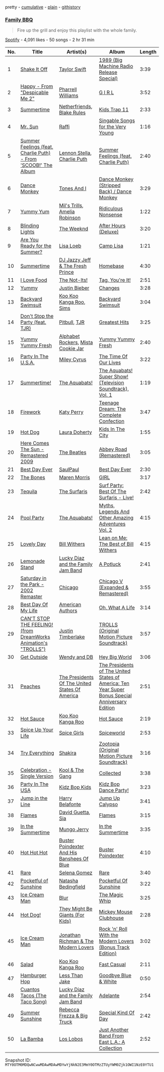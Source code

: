 pretty - [cumulative](/playlists/cumulative/37i9dQZF1DX8U8pFd8VSmd.md) - [plain](/playlists/plain/37i9dQZF1DX8U8pFd8VSmd) - [githistory](https://github.githistory.xyz/mackorone/spotify-playlist-archive/blob/main/playlists/plain/37i9dQZF1DX8U8pFd8VSmd)

### [Family BBQ](https://open.spotify.com/playlist/37i9dQZF1DX8U8pFd8VSmd)

> Fire up the grill and enjoy this playlist with the whole family.

[Spotify](https://open.spotify.com/user/spotify) - 4,091 likes - 50 songs - 2 hr 31 min

| No. | Title | Artist(s) | Album | Length |
|---|---|---|---|---|
| 1 | [Shake It Off](https://open.spotify.com/track/1CiVz2WkmZRwhU3A6J2Gjz) | [Taylor Swift](https://open.spotify.com/artist/06HL4z0CvFAxyc27GXpf02) | [1989 \(Big Machine Radio Release Special\)](https://open.spotify.com/album/6EsTJnpahwW6xX20zvqQgZ) | 3:39 |
| 2 | [Happy \- From "Despicable Me 2"](https://open.spotify.com/track/60nZcImufyMA1MKQY3dcCH) | [Pharrell Williams](https://open.spotify.com/artist/2RdwBSPQiwcmiDo9kixcl8) | [G I R L](https://open.spotify.com/album/0lrmy4pJINsFzycJvttX2W) | 3:52 |
| 3 | [Summertime](https://open.spotify.com/track/6Nmc8lZk4YdfeZcqzFXsWR) | [Netherfriends](https://open.spotify.com/artist/5nYfBUxnHtI6LAp32fl9qY), [Blake Rules](https://open.spotify.com/artist/5cdbXEnJgop6zjIxn4ljZ8) | [Kids Trap 11](https://open.spotify.com/album/2OWJzZ4siTAzILYrL966lT) | 2:33 |
| 4 | [Mr\. Sun](https://open.spotify.com/track/68oEtRynOZG9E3yeTBWu3k) | [Raffi](https://open.spotify.com/artist/7oWSqrgMuIEyH9qp5nu2e5) | [Singable Songs for the Very Young](https://open.spotify.com/album/3U5LJdhLG5ZxKkbHbNCyGH) | 1:16 |
| 5 | [Summer Feelings \(feat\. Charlie Puth\) \- From 'SCOOB!' The Album](https://open.spotify.com/track/49dFIRQCQxPWgoH0m38XQ5) | [Lennon Stella](https://open.spotify.com/artist/1cZQSpDsxgKIX2yW5OR9Ot), [Charlie Puth](https://open.spotify.com/artist/6VuMaDnrHyPL1p4EHjYLi7) | [Summer Feelings \(feat\. Charlie Puth\)](https://open.spotify.com/album/4D9M4nzQ9kvchgxyQyymtW) | 2:40 |
| 6 | [Dance Monkey](https://open.spotify.com/track/2XU0oxnq2qxCpomAAuJY8K) | [Tones And I](https://open.spotify.com/artist/2NjfBq1NflQcKSeiDooVjY) | [Dance Monkey \(Stripped Back\) / Dance Monkey](https://open.spotify.com/album/0UywfDKYlyiu1b38DRrzYD) | 3:29 |
| 7 | [Yummy Yum](https://open.spotify.com/track/675muZKhdRoFseKaTUVH9N) | [Mil's Trills](https://open.spotify.com/artist/2FEJYbtk6YLtBXrTRUpIAj), [Amelia Robinson](https://open.spotify.com/artist/4OqIoFW3JcA73jTeS8bMVK) | [Ridiculous Nonsense](https://open.spotify.com/album/6qpYbHbNAx9fXXiQLqMRwT) | 1:22 |
| 8 | [Blinding Lights](https://open.spotify.com/track/5Sg09MvHqNWPWsYeuY2toY) | [The Weeknd](https://open.spotify.com/artist/1Xyo4u8uXC1ZmMpatF05PJ) | [After Hours \(Deluxe\)](https://open.spotify.com/album/6YlDIxqEjvY63ffH6AwCjd) | 3:20 |
| 9 | [Are You Ready for the Summer?](https://open.spotify.com/track/2A86c1BHXoAt1JJKEvihKt) | [Lisa Loeb](https://open.spotify.com/artist/1TMMyiSsNzmRiZCAkVLVb2) | [Camp Lisa](https://open.spotify.com/album/4ifCn1MLPTtbVYbbEGWOeS) | 1:21 |
| 10 | [Summertime](https://open.spotify.com/track/20XdEFyaUR9C7aDIdq2OAd) | [DJ Jazzy Jeff & The Fresh Prince](https://open.spotify.com/artist/1mG23iQeR29Ojhq89D5gbh) | [Homebase](https://open.spotify.com/album/2ELLswCKdQXUWbWxhaAklh) | 4:30 |
| 11 | [I Love Food](https://open.spotify.com/track/5oXvX5XuLiVtK3YQbE931Z) | [The Not\-Its!](https://open.spotify.com/artist/4Eo7yzZ7LoM4Cg8AySUWry) | [Tag, You're It!](https://open.spotify.com/album/5O0lrEav82bSTfEbcl37h3) | 2:51 |
| 12 | [Yummy](https://open.spotify.com/track/16wAOAZ2OkqoIDN7TpChjR) | [Justin Bieber](https://open.spotify.com/artist/1uNFoZAHBGtllmzznpCI3s) | [Changes](https://open.spotify.com/album/63iWSELt9V1kV6RSMxN7Ii) | 3:28 |
| 13 | [Backyard Swimsuit](https://open.spotify.com/track/2b7pVukPLhe7PkzapD4sMy) | [Koo Koo Kanga Roo](https://open.spotify.com/artist/7BZ3v2GTT5KHVmc9Gk1sRb), [Sims](https://open.spotify.com/artist/3REPW9qXSD6VjeAHr0OENv) | [Backyard Swimsuit](https://open.spotify.com/album/21W8fov6jwV3Y8TCFo2SNz) | 3:04 |
| 14 | [Don't Stop the Party \(feat\. TJR\)](https://open.spotify.com/track/7ahuMdaf5gdVi35BzyU9Qu) | [Pitbull](https://open.spotify.com/artist/0TnOYISbd1XYRBk9myaseg), [TJR](https://open.spotify.com/artist/2L8yW8GIoirHEdeW4bWQXq) | [Greatest Hits](https://open.spotify.com/album/1webHYaeCy8j9smqS23sgE) | 3:25 |
| 15 | [Yummy Yummy Fresh](https://open.spotify.com/track/7MgM2wyHc1G3tu7GSJak0s) | [Alphabet Rockers](https://open.spotify.com/artist/1drbmqQDCYQ7pPtGYj5Y04), [Mista Cookie Jar](https://open.spotify.com/artist/0HL2EVwbtbmTaUirGt9hWt) | [Yummy Yummy Fresh](https://open.spotify.com/album/3jKkAZf4uJmgMfAkVDoFv2) | 2:40 |
| 16 | [Party In The U.S.A.](https://open.spotify.com/track/5Q0Nhxo0l2bP3pNjpGJwV1) | [Miley Cyrus](https://open.spotify.com/artist/5YGY8feqx7naU7z4HrwZM6) | [The Time Of Our Lives](https://open.spotify.com/album/64aKkqxc3Ur2LYIKeS5osS) | 3:22 |
| 17 | [Summertime!](https://open.spotify.com/track/1gAaCOTfapa9tB4nWkUWP2) | [The Aquabats!](https://open.spotify.com/artist/0WgiEOrXlaXJGHKhkd9s4s) | [The Aquabats! Super Show! \(Television Soundtrack\), Vol\. 1](https://open.spotify.com/album/2zfV24Z3J5tYbbITneW2Ju) | 1:19 |
| 18 | [Firework](https://open.spotify.com/track/4lCv7b86sLynZbXhfScfm2) | [Katy Perry](https://open.spotify.com/artist/6jJ0s89eD6GaHleKKya26X) | [Teenage Dream: The Complete Confection](https://open.spotify.com/album/5BvgP623rtvlc0HDcpzquz) | 3:47 |
| 19 | [Hot Dog](https://open.spotify.com/track/1cHA0gK0UzmkOjdi9Ldwwi) | [Laura Doherty](https://open.spotify.com/artist/7bVSBw7ZOfKRyPBzTjEIoG) | [Kids In The City](https://open.spotify.com/album/0u6Q3uQTy7aqQ7DVKpGltt) | 1:55 |
| 20 | [Here Comes The Sun \- Remastered 2009](https://open.spotify.com/track/6dGnYIeXmHdcikdzNNDMm2) | [The Beatles](https://open.spotify.com/artist/3WrFJ7ztbogyGnTHbHJFl2) | [Abbey Road \(Remastered\)](https://open.spotify.com/album/0ETFjACtuP2ADo6LFhL6HN) | 3:05 |
| 21 | [Best Day Ever](https://open.spotify.com/track/1JGUj6Cjj3pJHle2QSixMf) | [SaulPaul](https://open.spotify.com/artist/0WLNaHsTTp6sWxaL7KykCu) | [Best Day Ever](https://open.spotify.com/album/7DdIJ7bu3xrpsUT2JKy8C5) | 2:30 |
| 22 | [The Bones](https://open.spotify.com/track/7yFhA2fUsL2oIMWlw5DaHQ) | [Maren Morris](https://open.spotify.com/artist/6WY7D3jk8zTrHtmkqqo5GI) | [GIRL](https://open.spotify.com/album/3XpxioqzCTiqOSuHTXuaGf) | 3:17 |
| 23 | [Tequila](https://open.spotify.com/track/6iBdawbfBxb7op85Ydd9C7) | [The Surfaris](https://open.spotify.com/artist/6gZVflqhSHhG3MjYrf1dOv) | [Surf Party: Best Of The Surfaris \- Live!](https://open.spotify.com/album/6Sxn3U1oloIaKAZl8pc0Y4) | 2:42 |
| 24 | [Pool Party](https://open.spotify.com/track/1ORFX0Ydw9aLcDVo4vHg2n) | [The Aquabats!](https://open.spotify.com/artist/0WgiEOrXlaXJGHKhkd9s4s) | [Myths, Legends And Other Amazing Adventures Vol\. 2](https://open.spotify.com/album/0KPmkUkjGOSYta4AJM1SwJ) | 4:15 |
| 25 | [Lovely Day](https://open.spotify.com/track/0ACACkoHUwgfgY5CxVIL4N) | [Bill Withers](https://open.spotify.com/artist/1ThoqLcyIYvZn7iWbj8fsj) | [Lean on Me: The Best of Bill Withers](https://open.spotify.com/album/0XmgSYx9bj4sqpcXVgKs2C) | 4:15 |
| 26 | [Lemonade Stand](https://open.spotify.com/track/5f6LCqqqP2JJ3LhHiR7SFq) | [Lucky Diaz and the Family Jam Band](https://open.spotify.com/artist/5rsiLbN9VsVXTfgpSGf6po) | [A Potluck](https://open.spotify.com/album/4uBGyDlwFP7tlfLma1DDJk) | 2:41 |
| 27 | [Saturday in the Park \- 2002 Remaster](https://open.spotify.com/track/4OJFkrRQqol4FsPesF8eu4) | [Chicago](https://open.spotify.com/artist/3iDD7bnsjL9J4fO298r0L0) | [Chicago V \(Expanded & Remastered\)](https://open.spotify.com/album/2oSXXINsWGuEsc4udgWxh8) | 3:55 |
| 28 | [Best Day Of My Life](https://open.spotify.com/track/5Hroj5K7vLpIG4FNCRIjbP) | [American Authors](https://open.spotify.com/artist/0MlOPi3zIDMVrfA9R04Fe3) | [Oh, What A Life](https://open.spotify.com/album/0V4laGZGshNCpurfIdUhHv) | 3:14 |
| 29 | [CAN'T STOP THE FEELING! \(from DreamWorks Animation's "TROLLS"\)](https://open.spotify.com/track/1WkMMavIMc4JZ8cfMmxHkI) | [Justin Timberlake](https://open.spotify.com/artist/31TPClRtHm23RisEBtV3X7) | [TROLLS \(Original Motion Picture Soundtrack\)](https://open.spotify.com/album/65ayND23IInUPHJKsaAqe7) | 3:57 |
| 30 | [Get Outside](https://open.spotify.com/track/0Mx4DMMD8NccivXrUg0DWU) | [Wendy and DB](https://open.spotify.com/artist/2DA994szci8jCCBDsPFbpM) | [Hey Big World](https://open.spotify.com/album/7qrmKYtBMFrc7iwhe1I5xR) | 3:06 |
| 31 | [Peaches](https://open.spotify.com/track/3VEFybccRTeWSZRkJxDuNR) | [The Presidents Of The United States Of America](https://open.spotify.com/artist/1lZvg4fNAqHoj6I9N8naBM) | [The Presidents of The United States of America: Ten Year Super Bonus Special Anniversary Edition](https://open.spotify.com/album/5xxeAo8AVneH1OKO5vR604) | 2:51 |
| 32 | [Hot Sauce](https://open.spotify.com/track/1FSj3PsTEYUGtHRgk7p3QJ) | [Koo Koo Kanga Roo](https://open.spotify.com/artist/7BZ3v2GTT5KHVmc9Gk1sRb) | [Hot Sauce](https://open.spotify.com/album/6UkP9AaaffmY2lQikAjLts) | 2:19 |
| 33 | [Spice Up Your Life](https://open.spotify.com/track/5qGwqO0lkbBXw4xNfzT7SF) | [Spice Girls](https://open.spotify.com/artist/0uq5PttqEjj3IH1bzwcrXF) | [Spiceworld](https://open.spotify.com/album/3sr6lAuO3nmB1u8ZuQgpiX) | 2:53 |
| 34 | [Try Everything](https://open.spotify.com/track/1N3dZ7TTWO6VcD4Y3hHYLZ) | [Shakira](https://open.spotify.com/artist/0EmeFodog0BfCgMzAIvKQp) | [Zootopia \(Original Motion Picture Soundtrack\)](https://open.spotify.com/album/3X6netsswLt0U97Doga56C) | 3:16 |
| 35 | [Celebration \- Single Version](https://open.spotify.com/track/6HIVJXpdvp1C1ubfnkFnz8) | [Kool & The Gang](https://open.spotify.com/artist/3VNITwohbvU5Wuy5PC6dsI) | [Collected](https://open.spotify.com/album/2vBpHUDhVTInqSLxkw9Kx2) | 3:38 |
| 36 | [Party In The USA](https://open.spotify.com/track/3OtUDYBkxryDrOoNfScc1D) | [Kidz Bop Kids](https://open.spotify.com/artist/1Vvvx45Apu6dQqwuZQxtgW) | [Kidz Bop Dance Party!](https://open.spotify.com/album/525dVWGpqdJBWBtEFzZVDU) | 3:23 |
| 37 | [Jump in the Line](https://open.spotify.com/track/1zW2csx1vVJrKfvDrFQNVt) | [Harry Belafonte](https://open.spotify.com/artist/6Tw1ktF4xMmzaLLbe98I2z) | [Jump Up Calypso](https://open.spotify.com/album/1o6SO1ywnIQgb3MFMF1siI) | 3:41 |
| 38 | [Flames](https://open.spotify.com/track/33IOhptvC2Qoy2UhjiHXLV) | [David Guetta](https://open.spotify.com/artist/1Cs0zKBU1kc0i8ypK3B9ai), [Sia](https://open.spotify.com/artist/5WUlDfRSoLAfcVSX1WnrxN) | [Flames](https://open.spotify.com/album/3B8J3BMp7lMA5YR5bUXHGK) | 3:15 |
| 39 | [In the Summertime](https://open.spotify.com/track/3RNyGLgSvmVRZ7xKUp8Wgd) | [Mungo Jerry](https://open.spotify.com/artist/2mbvqMGpwLsakeH45p1Jrb) | [In the Summertime](https://open.spotify.com/album/30UgyUTvmdYXNo7CeMabXY) | 3:35 |
| 40 | [Hot Hot Hot](https://open.spotify.com/track/2BeFYfKuc0AZGhbeVY78ep) | [Buster Poindexter And His Banshees Of Blue](https://open.spotify.com/artist/77GFTVwA0F6Ag1xtlYr0UA) | [Buster Poindexter](https://open.spotify.com/album/4lFx9yBIZmyiBXmw0nFUQf) | 4:10 |
| 41 | [Rare](https://open.spotify.com/track/7HMmFQsKsljwTw8bS7lu19) | [Selena Gomez](https://open.spotify.com/artist/0C8ZW7ezQVs4URX5aX7Kqx) | [Rare](https://open.spotify.com/album/3YPFaTR7WMi1Hd4NVKdCJx) | 3:40 |
| 42 | [Pocketful of Sunshine](https://open.spotify.com/track/1uigwk5hNV84zRd5YQQRTk) | [Natasha Bedingfield](https://open.spotify.com/artist/7o95ZoZt5ZYn31e9z1Hc0a) | [Pocketful Of Sunshine](https://open.spotify.com/album/6D1YpObdaha620Tm54WbIw) | 3:22 |
| 43 | [Ice Cream Man](https://open.spotify.com/track/3nFmJyWPkhZuweqj1WkTCm) | [Blur](https://open.spotify.com/artist/7MhMgCo0Bl0Kukl93PZbYS) | [The Magic Whip](https://open.spotify.com/album/0nSzBICzQHea8grwfqa5Gb) | 3:25 |
| 44 | [Hot Dog!](https://open.spotify.com/track/3vjOGPGu3tgYi3oBkQ2Gjz) | [They Might Be Giants \(For Kids\)](https://open.spotify.com/artist/18ZrIxk5cW5C0MEeTeQx7O) | [Mickey Mouse Clubhouse](https://open.spotify.com/album/2xqbyzv6NncmREgqNFP5Ee) | 2:28 |
| 45 | [Ice Cream Man](https://open.spotify.com/track/2hOId5iamZtddQ0n0hMKqA) | [Jonathan Richman & The Modern Lovers](https://open.spotify.com/artist/0NjdXlUziaK1qv3kgZV4Jy) | [Rock 'n' Roll With the Modern Lovers \(Bonus Track Edition\)](https://open.spotify.com/album/1GS9e5DqsnGJ8qYlr4eYxm) | 3:02 |
| 46 | [Salad](https://open.spotify.com/track/20RO9qidpVyLDrb0BsCZmR) | [Koo Koo Kanga Roo](https://open.spotify.com/artist/7BZ3v2GTT5KHVmc9Gk1sRb) | [Fast Casual](https://open.spotify.com/album/0nsdGogR0v9D4bHUgfedBL) | 2:11 |
| 47 | [Hamburger Hop](https://open.spotify.com/track/53EQnnXDT93ihU42j3nvDK) | [Less Than Jake](https://open.spotify.com/artist/20oQv3LStCKCjI9oQ0JNha) | [Goodbye Blue & White](https://open.spotify.com/album/1BVpBA9UZbnROj16dt7OEd) | 0:50 |
| 48 | [Cuantos Tacos \(The Taco Song\)](https://open.spotify.com/track/4gwBN4pGzuwvn5uoKe9JCS) | [Lucky Diaz and the Family Jam Band](https://open.spotify.com/artist/5rsiLbN9VsVXTfgpSGf6po) | [Adelante](https://open.spotify.com/album/0npmHTuGBf093p6kFgZKam) | 2:54 |
| 49 | [Summer Sunshine](https://open.spotify.com/track/0QfYy4pgfxQ2Af3ScScLWY) | [Rebecca Frezza & Big Truck](https://open.spotify.com/artist/1SeulqPitSZkVs2NChVAlO) | [Special Kind Of Day](https://open.spotify.com/album/50P0yHZsEryCZ8Uy98b5ET) | 2:42 |
| 50 | [La Bamba](https://open.spotify.com/track/6uU5OBhGUE1ngSKDj4wtoq) | [Los Lobos](https://open.spotify.com/artist/6OWapcJm9xd55ci9CYbAuT) | [Just Another Band From East L.A.: A Collection](https://open.spotify.com/album/0BZQ56leyRCyZu3jdXMZ87) | 2:52 |

Snapshot ID: `MTY0OTM0MDQwNCwwMDAwMDAwMDYwYjNkN2E3MmY0OTMzZTUyYWM0Zjk1OWI1NzE0YTU1`
